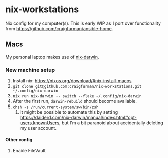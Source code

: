 # nix-workstations

Nix config for my computer(s). This is early WIP as I port over functionality
from <https://github.com/craigfurman/ansible-home>.

## Macs

My personal laptop makes use of
[nix-darwin](https://github.com/LnL7/nix-darwin).

### New machine setup

1. Install nix: <https://nixos.org/download/#nix-install-macos>
1. `git clone git@github.com:craigfurman/nix-workstations.git ~/.config/nix-darwin`
1. `nix run nix-darwin -- switch --flake ~/.config/nix-darwin`
1. After the first run, `darwin-rebuild` should become available.
1. `chsh -s /run/current-system/sw/bin/zsh`
   1. It might be possible to automate this by setting
      https://daiderd.com/nix-darwin/manual/index.html#opt-users.knownUsers, but
      I'm a bit paranoid about accidentally deleting my user account.

#### Other config

1. Enable FileVault
